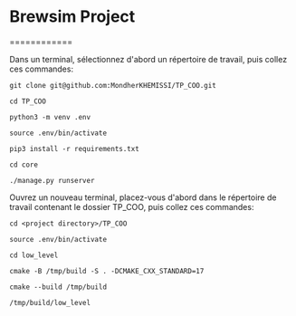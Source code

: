 # Brewsim Project
============

Dans un terminal, sélectionnez d'abord un répertoire de travail, puis collez ces commandes:

    git clone git@github.com:MondherKHEMISSI/TP_COO.git

    cd TP_COO

    python3 -m venv .env

    source .env/bin/activate

    pip3 install -r requirements.txt

    cd core

    ./manage.py runserver

Ouvrez un nouveau terminal, placez-vous d'abord dans le répertoire de travail contenant le dossier TP_COO, puis collez ces commandes:

    cd <project directory>/TP_COO

    source .env/bin/activate

    cd low_level

    cmake -B /tmp/build -S . -DCMAKE_CXX_STANDARD=17

    cmake --build /tmp/build

    /tmp/build/low_level
